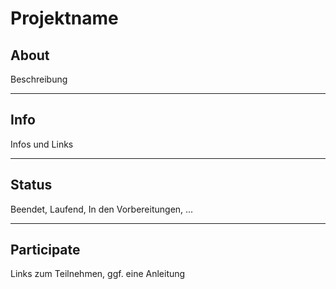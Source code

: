 # Projektname

## About
Beschreibung

---

## Info
Infos und Links

---

## Status
Beendet, Laufend, In den Vorbereitungen, ...

---

## Participate
Links zum Teilnehmen, ggf. eine Anleitung
